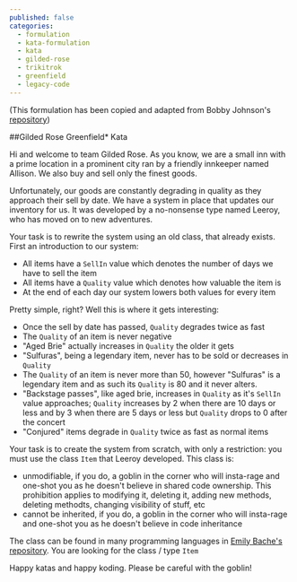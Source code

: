 ```yaml
---
published: false
categories:
  - formulation
  - kata-formulation
  - kata
  - gilded-rose
  - trikitrok
  - greenfield
  - legacy-code
---
```


(This formulation has been copied and adapted from Bobby Johnson's [repository](https://github.com/NotMyself/GildedRose))

##Gilded Rose Greenfield* Kata

Hi and welcome to team Gilded Rose. As you know, we are a small inn with a prime location in a prominent city ran by a friendly innkeeper named Allison. We also buy and sell only the finest goods. 

Unfortunately, our goods are constantly degrading in quality as they approach their sell by date. We have a system in place that updates our inventory for us. It was developed by a no-nonsense type named Leeroy, who has moved on to new adventures. 

Your task is to rewrite the system using an old class, that already exists.
First an introduction to our system:

- All items have a ``SellIn`` value which denotes the number of days we have to sell the item
- All items have a ``Quality`` value which denotes how valuable the item is
- At the end of each day our system lowers both values for every item

Pretty simple, right? Well this is where it gets interesting:

- Once the sell by date has passed, ``Quality`` degrades twice as fast
- The ``Quality`` of an item is never negative
- "Aged Brie" actually increases in ``Quality`` the older it gets
- "Sulfuras", being a legendary item, never has to be sold or decreases in ``Quality``
- The ``Quality`` of an item is never more than 50, however "Sulfuras" is a legendary item and as such its ``Quality`` is 80 and it never alters.
- "Backstage passes", like aged brie, increases in ``Quality`` as it's ``SellIn`` value approaches; ``Quality`` increases by 2 when there are 10 days or less and by 3 when there are 5 days or less but ``Quality`` drops to 0 after the concert
- "Conjured" items degrade in ``Quality`` twice as fast as normal items

Your task is to create the system from scratch, with only a restriction: you must use the class ``Item`` that Leeroy developed. This class is:

  * unmodifiable, if you do, a goblin in the corner who will insta-rage and one-shot you as he doesn't believe in shared code ownership. This prohibition applies to modifying it, deleting it, adding new methods, deleting methodts, changing visibility of stuff, etc
  * cannot be inherited, if you do, a goblin in the corner who will insta-rage and one-shot you as he doesn't believe in code inheritance

The class can be found in many programming languages in [Emily Bache's repository](https://github.com/emilybache/GildedRose-Refactoring-Kata). You are looking for the class / type ``Item``

Happy katas and happy koding. Please be careful with the goblin!
